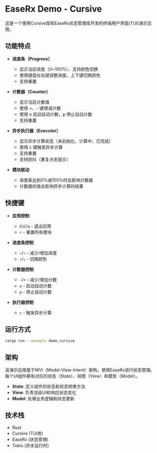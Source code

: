 # EaseRx Demo - Cursive

这是一个使用Cursive库和EaseRx状态管理库开发的终端用户界面(TUI)演示应用。

## 功能特点

- **进度条（Progress）**
  - 显示当前进度（0~100%），支持颜色切换
  - 使用键盘左右键调整进度，上下键切换颜色
  - 支持重置

- **计数器（Counter）**
  - 显示当前计数值
  - 使用 +、- 键增减计数
  - 使用 o 启动自动计数，p 停止自动计数
  - 支持重置

- **异步执行器（Executor）**
  - 显示异步计算状态（未初始化、计算中、已完成）
  - 使用 c 键触发异步计算
  - 支持重置
  - 支持防抖（重复点击提示）

- **模块联动**
  - 进度条达到0%或100%时会影响计数器
  - 计数器的值会影响异步计算的结果

## 快捷键

- **应用控制**
  - `ESC`/`q` - 退出应用
  - `r` - 重置所有模块

- **进度条控制**
  - `←`/`→` - 减少/增加进度
  - `↑`/`↓` - 切换颜色

- **计数器控制**
  - `-`/`+` - 减少/增加计数
  - `o` - 启动自动计数
  - `p` - 停止自动计数

- **执行器控制**
  - `c` - 触发异步计算

## 运行方式

```bash
cargo run --example demo_cursive
```

## 架构

该演示应用基于MVI（Model-View-Intent）架构，使用EaseRx进行状态管理。每个UI组件都有对应的状态（State）、视图（View）和模型（Model）。

- **State**: 定义组件的状态和状态转换方法
- **View**: 负责渲染UI和响应状态变化
- **Model**: 处理业务逻辑和状态更新

## 技术栈

- Rust
- Cursive (TUI库)
- EaseRx (状态管理)
- Tokio (异步运行时) 